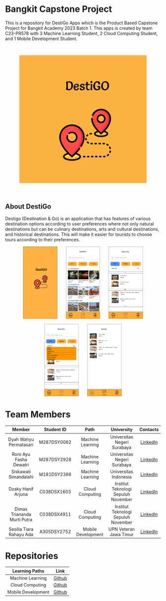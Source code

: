 # Bangkit Capstone Project

This is a repository for DestiGo Apps which is the Product Based Capstone Project for Bangkit Academy 2023 Batch 1. This apps is created by team C23-PR578 with 3 Machine Learning Student, 2 Cloud Computing Student, and 1 Mobile Development Student.

<br />
<p align="center">
  <a href="#">
    <img src="pictures/logo_destigo.png">
  </a>
</p>
<br>

## About DestiGo

Destigo (Destination & Go) is an application that has features of various destination options according to user preferences where not only natural destinations but can be culinary destinations, arts and cultural destinations, and historical destinations. This will make it easier for tourists to choose tours according to their preferences.

<p align="center">
	<img src="pictures/splashscreen.png" width="22%"> &nbsp; &nbsp; &nbsp;
	<img src="pictures/main_dashboard.png" width="22%"> &nbsp; &nbsp; &nbsp;
	<img src="pictures/city_name.png" width="22%">
</p>

<p align="center">
	<img src="pictures/category.png" width="22%"> &nbsp; &nbsp; &nbsp;
	<img src="pictures/wishlist.png" width="22%">
</p>

# Team Members

|            Member           |   Student ID  |        Path          |               University                   |                                     Contacts                                      |
| :-------------------------: | :-----------: | :------------------: | :----------------------------------------: | :-------------------------------------------------------------------------------: |
| Dyah Wahyu Permatasari      | M287DSY0062   |  Machine Learning    |        Universitas Negeri Surabaya         |   [LinkedIn](https://www.linkedin.com/in/dyah-wahyu-permatasari-742470201/)       |
| Roro Ayu Fasha Dewatri      | M287DSY2928   |  Machine Learning    |        Universitas Negeri Surabaya         |   [LinkedIn](https://www.linkedin.com/in/roro-ayu-fasha/)                         |
| Siskawati Simandalahi       | M181DSY2366   |  Machine Learning    |        Universitas Indonesia               |   [LinkedIn](https://www.linkedin.com/in/siskawatisimandalahi/)                   |
| Dzaky Hanif Arjuna          | C038DSX1603   |  Cloud Computing     |        Institut Teknologi Sepuluh November |   [LinkedIn](https://www.linkedin.com/in/junajunajeki/)                           |
| Dimas Triananda Murti Putra | C038DSX4911   |  Cloud Computing     |        Institut Teknologi Sepuluh November |   [LinkedIn](https://www.linkedin.com/in/dimas-triananda-murti-putra-971715190/)  |
| Sesilia Tiara Rahayu Ada    | A305DSY2752   |  Mobile Development  |        UPN Veteran Jawa Timur              |   [LinkedIn](https://www.linkedin.com/in/sesilia-tiara-rahayu-ada-b88678220/)     |

# Repositories

|   Learning Paths   |                                   Link                                        |
| :----------------: | :---------------------------------------------------------------------------: |
| Machine Learning   | [Github](https://github.com/siskasimandalahi/DestiGo/tree/Machine-Learning)   |
| Cloud Computing    | [Github](https://github.com/siskasimandalahi/DestiGo/tree/Cloud-Computing)    |
| Mobile Development | [Github](https://github.com/siskasimandalahi/DestiGo/tree/Mobile-Development) |
